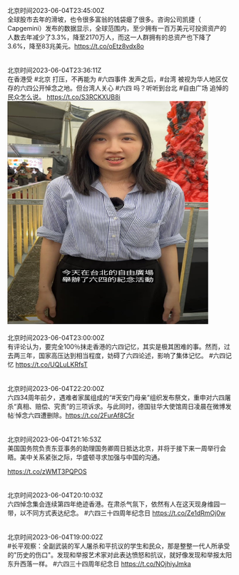 北京时间2023-06-04T23:45:00Z<br>全球股市去年的滑坡，也令很多富翁的钱袋瘪了很多。咨询公司凯捷（ Capgemini）发布的数据显示，全球范围内，至少拥有一百万美元可投资资产的人数去年减少了3.3%，降至2170万人，而这一人群拥有的总资产也下降了3.6%，降至83兆美元。https://t.co/oEtz8vdx8o<br><br><br>北京时间2023-06-04T23:36:11Z<br>在香港受 #北京 打压，不再能为 #六四事件 发声之后，#台湾 被视为华人地区仅存的六四公开悼念之地。但台湾人关心 #六四 吗？听听到台北 #自由广场 追悼的民众怎么说。 https://t.co/S3RCKXUB8i<br><img src='/temp/video/2023/t-Month-6/v-Day-04/dw_chinese/1665381946170437632_0.jpg' width='450' height='500'><br><br>北京时间2023-06-04T23:00:00Z<br>有评论认为，要完全100％抹走香港的六四记忆，其实是极其困难的事。然而，过去两三年，国家高压达到相当程度，妨碍了六四论述，影响了集体记忆。
#六四记忆
https://t.co/UQLuLKRfsT<br><br><br>北京时间2023-06-04T22:20:00Z<br>六四34周年前夕，遇难者家属组成的“#天安门母亲”组织发布祭文，重申对六四屠杀“真相、赔偿、究责”的三项诉求。与此同时，德国驻华大使馆周日凌晨在微博发帖🕯悼念六四遭删除。https://t.co/2FurAf8C5r<br><br><br>北京时间2023-06-04T21:16:53Z<br>美国国务院负责东亚事务的助理国务卿周日抵达北京，并将于接下来一周举行会晤。美中关系紧张之际，华盛顿寻求加强与中国的沟通。

https://t.co/zWMT3PQPOS<br><br><br>北京时间2023-06-04T20:10:03Z<br>六四悼念集会连续第四年绝迹香港。在肃杀气氛下，依然有人在这天现身维园一带，以不同方式表达纪念。
#六四三十四周年纪念日
https://t.co/Ze1dRmOj0w<br><br><br>北京时间2023-06-04T19:00:02Z<br>#长平观察：全副武装的军人屠杀和平抗议的学生和民众，那是整整一代人所承受的"历史的伤口"。发现和举报艺术家对此表达愤怒和抗议，就好像发现和举报太阳东升西落一样。
#六四三十四周年纪念日
https://t.co/NOjhiyJmka<br><br><br>